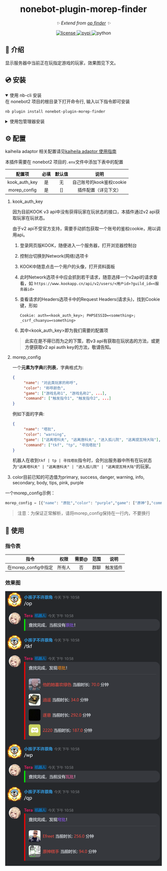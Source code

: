 
<div align="center">

# nonebot-plugin-morep-finder

_✨ Extend from [op finder](https://github.com/ninthseason/nonebot-plugin-morep-finder) ✨_

<a href="./LICENSE">
    <img src="https://img.shields.io/github/license/ninthseason/nonebot-plugin-morep-finder" alt="license">
</a>
<a href="https://pypi.python.org/pypi/nonebot-plugin-morep-finder">
    <img src="https://img.shields.io/pypi/v/nonebot-plugin-morep-finder.svg" alt="pypi">
</a>
<img src="https://img.shields.io/badge/python-3.8+-blue.svg" alt="python">

</div>

## 📖 介绍

显示服务器中当前正在玩指定游戏的玩家，效果图见下文。

## 💿 安装

<details open>
<summary>使用 nb-cli 安装</summary>
在 nonebot2 项目的根目录下打开命令行, 输入以下指令即可安装

    nb plugin install nonebot-plugin-morep-finder

</details>

<details>
<summary>使用包管理器安装</summary>
在 nonebot2 项目的插件目录下, 打开命令行, 根据你使用的包管理器, 输入相应的安装命令

<details>
<summary>pip</summary>

    pip install nonebot-plugin-morep-finder
</details>
<details>
<summary>pdm</summary>

    pdm add nonebot-plugin-morep-finder
</details>
<details>
<summary>poetry</summary>

    poetry add nonebot-plugin-morep-finder
</details>
<details>
<summary>conda</summary>

    conda install nonebot-plugin-morep-finder
</details>

打开 nonebot2 项目根目录下的 `pyproject.toml` 文件, 在 `[tool.nonebot]` 部分追加写入

    plugins = ["nonebot_plugin_morep_finder"]

</details>

## ⚙️ 配置

kaiheila adaptor 相关配置请见[kaiheila adaptor 使用指南](https://github.com/Tian-que/nonebot-adapter-kaiheila/blob/master/MANUAL.md)

本插件需要在 nonebot2 项目的`.env`文件中添加下表中的配置

|      配置项      | 必填 | 默认值 |        说明         |
|:-------------:|:----:|:---:|:-----------------:|
| kook_auth_key | 是 |  无  | 自己账号的kook鉴权cookie |
| morep_config  | 是 | [] |    插件配置（详见下文）     |

1. kook_auth_key

   因为目前KOOK v3 api中没有获得玩家在玩状态的接口，本插件通过v2 api获取玩家在玩状态。
   
   由于v2 api不受官方支持，需要手动抓包获取一个账号的鉴权cookie，用以调用api。

   1. 登录网页版KOOK，随便进入一个服务器，打开浏览器控制台
   2. 控制台切换到Network(网络)选项卡
   3. KOOK中随意点击一个用户的头像，打开资料面板
   4. 此时Network选项卡中应会抓到若干请求，随意选择一个v2api的请求查看，如 `https://www.kookapp.cn/api/v2/users/<用户id>?guild_id=<服务器id>`
   5. 查看请求的Headers选项卡中的Request Headers(请求头)，找到Cookie键，形如
   
      ```
      Cookie: auth=<kook_auth_key>; PHPSESSID=<something>; _csrf_chuanyu=<something>
      ```

   6. 其中<kook_auth_key>即为我们需要的配置项

   > **此实在是不得已而为之的下策，若v3 api有获取在玩状态的方法，或更方便获取v2 api auth key的方法，敬请告知。**

2. morep_config
   
   一个**元素为字典**的**列表**，字典格式为:
   ```json
   {
        "name": "对此类玩家的称呼",
        "color": "称呼颜色",
        "game": ["游戏名称1", "游戏名称2", ...],
        "command": ["触发指令1", "触发指令2", ...]
   }
   ```
   
   例如下面的字典:
   ```json
   {
        "name": "塔批",
        "color": "warning",
        "game": ["逃离塔科夫", "逃离唐科夫", "进入孤儿院", "逃离提瓦特大陆"],
        "command": ["tkf", "tp", "寻找塔批"]
   }
   ```
   机器人在收到`tkf | tp | 寻找塔批`指令时，会列出服务器中所有在玩状态为`"逃离塔科夫" | "逃离唐科夫" | "进入孤儿院" | "逃离提瓦特大陆"`的玩家。
3. color目前已知的可选值为primary, success, danger, warning, info, secondary, body, tips, pink, purple

一个morep_config示例：
```python
morep_config = [{"name": "原批","color": "purple","game": ["原神"],"command": ["op", "寻找原批", "查找原批", "原批"]},{"name": "塔批","color": "warning","game": ["逃离塔科夫", "逃离唐科夫", "进入孤儿院", "逃离提瓦特大陆"],"command": ["tkf", "tp", "寻找塔批", "查找塔批", "塔批"]},{"name": "瓦批","color": "pink","game": ["瓦洛兰特", "无畏契约"],"command": ["wp", "瓦批", "瓦洛兰特", "无畏契约"]}, {"name": "穹批", "color": "purple", "game": ["崩坏：星穹铁道", "崩坏: 星穹铁道", "星穹铁道"], "command": ["qp", "穹批", "寻找穹批", "查找穹批"]}]
```
> 注意：为保证正常解析，请将morep_config保持在一行内，不要换行
## 🎉 使用
### 指令表
|         指令         | 权限 | 需要@ | 范围 | 说明 |
|:------------------:|:----:|:----:|:----:|:----:|
| 在morep_config中指定 | 所有人 | 否 | 群聊 | 触发插件 |


### 效果图
![](./rendering.png)
